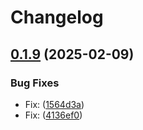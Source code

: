 # Changelog

## [0.1.9](https://github.com/nguyentrungduc134/signalfx_argocd/compare/v0.1.8...v0.1.9) (2025-02-09)


### Bug Fixes

* Fix:  ([1564d3a](https://github.com/nguyentrungduc134/signalfx_argocd/commit/1564d3aa02dbcd91a9f7f83a2e789ef2f182ccdb))
* Fix:  ([4136ef0](https://github.com/nguyentrungduc134/signalfx_argocd/commit/4136ef0af10b9c00f96fae0619aa3ff6eb8ffd15))

